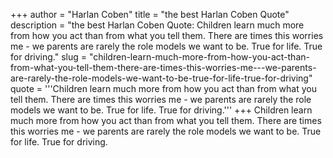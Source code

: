 +++
author = "Harlan Coben"
title = "the best Harlan Coben Quote"
description = "the best Harlan Coben Quote: Children learn much more from how you act than from what you tell them. There are times this worries me - we parents are rarely the role models we want to be. True for life. True for driving."
slug = "children-learn-much-more-from-how-you-act-than-from-what-you-tell-them-there-are-times-this-worries-me---we-parents-are-rarely-the-role-models-we-want-to-be-true-for-life-true-for-driving"
quote = '''Children learn much more from how you act than from what you tell them. There are times this worries me - we parents are rarely the role models we want to be. True for life. True for driving.'''
+++
Children learn much more from how you act than from what you tell them. There are times this worries me - we parents are rarely the role models we want to be. True for life. True for driving.
